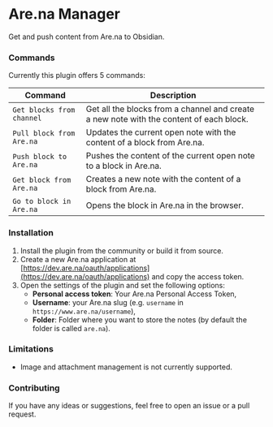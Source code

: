 # Are.na Manager

Get and push content from Are.na to Obsidian.

### Commands

Currently this plugin offers 5 commands:

| Command                   | Description                                                                             |
| ------------------------- | --------------------------------------------------------------------------------------- |
| `Get blocks from channel` | Get all the blocks from a channel and create a new note with the content of each block. |
| `Pull block from Are.na`  | Updates the current open note with the content of a block from Are.na.                  |
| `Push block to Are.na`    | Pushes the content of the current open note to a block in Are.na.                       |
| `Get block from Are.na`   | Creates a new note with the content of a block from Are.na.                             |
| `Go to block in Are.na`   | Opens the block in Are.na in the browser.                                               |

### Installation

1. Install the plugin from the community or build it from source.
2. Create a new Are.na application at [https://dev.are.na/oauth/applications](https://dev.are.na/oauth/applications) and copy the access token.
3. Open the settings of the plugin and set the following options:
    - **Personal access token**: Your Are.na Personal Access Token,
    - **Username**: your Are.na slug (e.g. `username` in `https://www.are.na/username`),
    - **Folder**: Folder where you want to store the notes (by default the folder is called `are.na`).

### Limitations

-   Image and attachment management is not currently supported.

### Contributing

If you have any ideas or suggestions, feel free to open an issue or a pull request.
